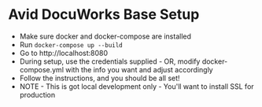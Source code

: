# Avid DocuWorks Base Setup

- Make sure docker and docker-compose are installed
- Run  `docker-compose up --build`
- Go to http://localhost:8080
- During setup, use the credentials supplied - OR, modify docker-compose.yml with the info you want and adjust accordingly
- Follow the instructions, and you should be all set!
- NOTE - This is got local development only - You'll want to install SSL for production
